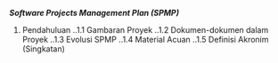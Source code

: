 *__Software Projects Management Plan (SPMP)__*
1. Pendahuluan
..1.1 Gambaran Proyek 
..1.2 Dokumen-dokumen dalam Proyek
..1.3 Evolusi SPMP
..1.4 Material Acuan
..1.5 Definisi Akronim (Singkatan)
